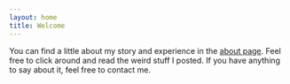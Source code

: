 ```yaml
---
layout: home
title: Welcome
---
```


You can find a little about my story and experience in the [about page](/about/). Feel free to click around and read the weird stuff I posted. If you have anything to say about it, feel free to contact me.
